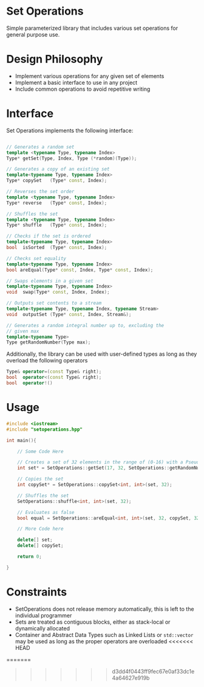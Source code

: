 # Set Operations

Simple parameterized library that includes various set operations for general purpose use.

# Design Philosophy

* Implement various operations for any given set of elements
* Implement a basic interface to use in any project
* Include common operations to avoid repetitive writing

# Interface

Set Operations implements the following interface:
```c++

// Generates a random set
template <typename Type, typename Index>
Type* getSet(Type, Index, Type (*random)(Type));

// Generates a copy of an existing set
template<typename Type, typename Index>
Type* copySet   (Type* const, Index);

// Reverses the set order
template <typename Type, typename Index>
Type* reverse   (Type* const, Index);

// Shuffles the set
template <typename Type, typename Index>
Type* shuffle   (Type* const, Index);

// Checks if the set is ordered
template<typename Type, typename Index>
bool  isSorted  (Type* const, Index);

// Checks set equality
template<typename Type, typename Index>
bool areEqual(Type* const, Index, Type* const, Index);

// Swaps elements in a given set
template<typename Type, typename Index>
void  swap(Type* const, Index, Index);

// Outputs set contents to a stream
template<typename Type, typename Index, typename Stream>
void  outputSet (Type* const, Index, Stream&);

// Generates a random integral number up to, excluding the 
// given max
template<typename Type>
Type getRandomNumber(Type max);
```

Additionally, the library can be used with user-defined types
as long as they overload the following operators
```c++
Type& operator=(const Type& right);
bool  operator<(const Type& right);
bool  operator!()
```


# Usage

```c++
#include <iostream>
#include "setoperations.hpp"

int main(){

	// Some Code Here

	// Creates a set of 32 elements in the range of (0-16) with a Pseudo Random Number Generator
	int set* = SetOperations::getSet(17, 32, SetOperations::getRandomNumber<int>);

	// Copies the set
	int copySet* = SetOperations::copySet<int, int>(set, 32);

	// Shuffles the set
	SetOperations::shuffle<int, int>(set, 32);

	// Evaluates as false
	bool equal = SetOperations::areEqual<int, int>(set, 32, copySet, 32);

	// More Code here

	delete[] set;
	delete[] copySet;

	return 0;

}
```

# Constraints

* SetOperations does not release memory automatically, this is left to the individual programmer
* Sets are treated as contiguous blocks, either as stack-local or dynamically allocated
* Container and Abstract Data Types such as Linked Lists or ```std::vector``` may be used as long as the proper operators are overloaded
<<<<<<< HEAD

=======
>>>>>>> d3dd4f0443ff9fec67e0af33dc1e4a64627e919b

